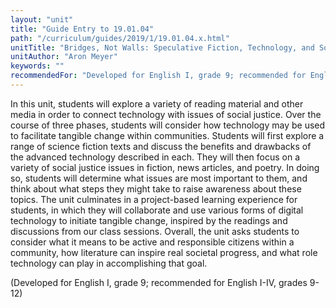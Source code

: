 ```yaml
---
layout: "unit"
title: "Guide Entry to 19.01.04"
path: "/curriculum/guides/2019/1/19.01.04.x.html"
unitTitle: "Bridges, Not Walls: Speculative Fiction, Technology, and Social Justice"
unitAuthor: "Aron Meyer"
keywords: ""
recommendedFor: "Developed for English I, grade 9; recommended for English I-IV, grades 9-12" 
---
```

<main>
        <p>In this unit, students will explore a variety of reading material and other media in order to connect technology with issues of social justice. Over the course of three phases, students will consider how technology may be used to facilitate tangible change within communities. Students will first explore a range of science fiction texts and discuss the benefits and drawbacks of the advanced technology described in each. They will then focus on a variety of social justice issues in fiction, news articles, and poetry. In doing so, students will determine what issues are most important to them, and think about what steps they might take to raise awareness about these topics. The unit culminates in a project-based learning experience for students, in which they will collaborate and use various forms of digital technology to initiate tangible change, inspired by the readings and discussions from our class sessions. Overall, the unit asks students to consider what it means to be active and responsible citizens within a community, how literature can inspire real societal progress, and what role technology can play in accomplishing that goal.</p>
<p></p>
<p>(Developed for English I, grade 9; recommended for English I-IV, grades 9-12)</p>
</main>
